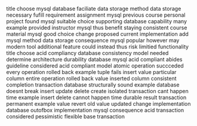 title choose mysql database faciliate data storage method data storage necessary fufill requirement assignment mysql previous course personal project found mysql suitable choice supporting database capability many example provided instructor mysql thus benefit staying consistent course material mysql good choice change proposed current implementation add mysql method data storage consequence mysql popular however may modern tool additional feature could instead thus risk limitied functionality title choose acid compliancy database consistency model needed determine architecture durability database mysql acid compliant abides guideline considered acid compliant model atomic operation succceded every operation rolled back example tuple fails insert value particular column entire operation rolled back value inserted column consistent completion transaction database structurally sound example database doesnt break insert update delete create isolated transaction cant happen time example insert delete cannot happen time durable result transaction permanent example value revert old value updated change implementation database outofbox implementation mysql consequence acid transaction considered pessimistic flexible base transaction